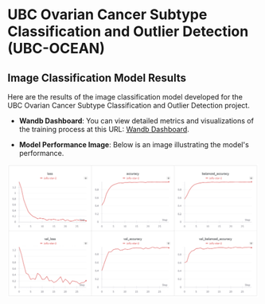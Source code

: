 # UBC Ovarian Cancer Subtype Classification and Outlier Detection (UBC-OCEAN)

## Image Classification Model Results

Here are the results of the image classification model developed for the UBC Ovarian Cancer Subtype Classification and Outlier Detection project.

- **Wandb Dashboard**: You can view detailed metrics and visualizations of the training process at this URL: [Wandb Dashboard](https://api.wandb.ai/links/3d-soccer/3gwc5h4j).

- **Model Performance Image**: Below is an image illustrating the model's performance.

![Model Performance](readme_images/classification_results.png)